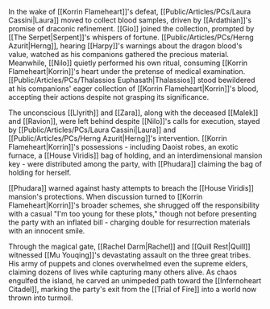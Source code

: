 In the wake of [[Korrin Flameheart]]'s defeat, [[Public/Articles/PCs/Laura Cassini|Laura]] moved to collect blood samples, driven by [[Ardathian]]'s promise of draconic refinement. [[Gio]] joined the collection, prompted by [[The Serpet|Serpent]]'s whispers of fortune. [[Public/Articles/PCs/Herng Azurit|Herng]], hearing [[Harpy]]'s warnings about the dragon blood's value, watched as his companions gathered the precious material. Meanwhile, [[Nilo]] quietly performed his own ritual, consuming [[Korrin Flameheart|Korrin]]'s heart under the pretense of medical examination. [[Public/Articles/PCs/Thalassios Euphasath|Thalassios]] stood bewildered at his companions' eager collection of [[Korrin Flameheart|Korrin]]'s blood, accepting their actions despite not grasping its significance.

The unconscious [[Llyrith]] and [[Zara]], along with the deceased [[Malek]] and [[Ravion]], were left behind despite [[Nilo]]'s calls for execution, stayed by [[Public/Articles/PCs/Laura Cassini|Laura]] and [[Public/Articles/PCs/Herng Azurit|Herng]]'s intervention. [[Korrin Flameheart|Korrin]]'s possessions - including Daoist robes, an exotic furnace, a [[House Viridis]] bag of holding, and an interdimensional mansion key - were distributed among the party, with [[Phudara]] claiming the bag of holding for herself.

[[Phudara]] warned against hasty attempts to breach the [[House Viridis]] mansion's protections. When discussion turned to [[Korrin Flameheart|Korrin]]'s broader schemes, she shrugged off the responsibility with a casual "I'm too young for these plots," though not before presenting the party with an inflated bill - charging double for resurrection materials with an innocent smile.

Through the magical gate, [[Rachel Darm|Rachel]] and [[Quill Rest|Quill]] witnessed [[Mu Youqing]]'s devastating assault on the three great tribes. His army of puppets and clones overwhelmed even the supreme elders, claiming dozens of lives while capturing many others alive. As chaos engulfed the island, he carved an unimpeded path toward the [[Infernoheart Citadel]], marking the party's exit from the [[Trial of Fire]] into a world now thrown into turmoil.